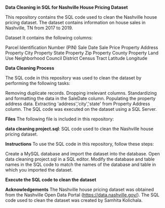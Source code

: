 **Data Cleaning in SQL for Nashville House Pricing Dataset**

This repository contains the SQL code used to clean the Nashville house pricing dataset. The dataset contains information on house sales in Nashville, TN from 2017 to 2019.

Dataset
 It contains the following columns:

Parcel Identification Number (PIN)
Sale Date
Sale Price
Property Address
Property City
Property State
Property Zip
Property County
Property Land Use
Neighborhood
Council District
Census Tract
Latitude
Longitude

**Data Cleaning Process**

The SQL code in this repository was used to clean the dataset by performing the following tasks:

Removing duplicate records.
Dropping irrelevant columns.
Standardizing and formatting the data in the SaleDate column.
Populating the property address data.
Extracting 'address','city','state' from Property Address column.
The SQL code was executed on the dataset using a SQL Server.

**Files**
The following file is included in this repository:

**data cleaning project.sql**: SQL code used to clean the Nashville house pricing dataset.

**Instructions**
To use the SQL code in this repository, follow these steps:

Create a MySQL database and import the dataset into the database.
Open data cleaning project.sql in a SQL editor.
Modify the database and table names in the SQL code to match the names of the database and table in which you imported the dataset.

**Execute the SQL code to clean the dataset**

**Acknowledgements**
The Nashville house pricing dataset was obtained from the Nashville Open Data Portal (https://data.nashville.gov/). The SQL code used to clean the dataset was created by Samhita Kolichala.
